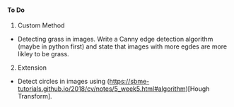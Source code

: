 #### To Do
1. Custom Method 
- Detecting grass in images. Write a Canny edge detection algorithm (maybe in python first) and state that images with more egdes are more likley to be grass.
2. Extension
- Detect circles in images using (https://sbme-tutorials.github.io/2018/cv/notes/5_week5.html#algorithm)[Hough Transform]. 
